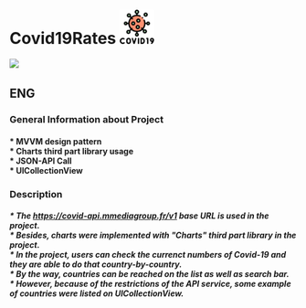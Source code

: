 # Covid19Rates <img src="https://github.com/SezginCiftci/Covid19Rates/blob/main/covid-19.png" width="60">

<img src="https://github.com/SezginCiftci/Covid19Rates/blob/main/Covid19Rates.gif" width="250">


## ENG

### General Information about Project

#### * MVVM design pattern <br/> * Charts third part library usage <br/> * JSON-API Call <br/> * UICollectionView <br/> 

### Description   

##### * The https://covid-api.mmediagroup.fr/v1 base URL is used in the project. <br/> * Besides, charts were implemented with "Charts" third part library in the project. <br/> * In the project, users can check the currenct numbers of Covid-19 and they are able to do that country-by-country. <br/> * By the way, countries can be reached on the list as well as search bar. <br/> * However, because of the restrictions of the API service, some example of countries were listed on UICollectionView.
